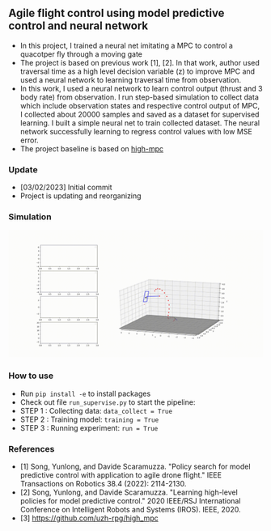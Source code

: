 ## Agile flight control using model predictive control and neural network
* In this project, I trained a neural net imitating a MPC to control a quacotper fly through a moving gate
* The project is based on previous work [1], [2]. In that work, author used traversal time as a high level decision variable (z) to improve MPC and used a neural network to learning traversal time from observation.
* In this work, I used a neural network to learn control output (thrust and 3 body rate) from observation. I run step-based simulation to collect data which include observation states and respective control output of MPC, I collected about 20000 samples and saved as a dataset for supervised learning. I built a simple neural net to train collected dataset. The neural network successfully learning to regress control values with low MSE error.
* The project baseline is based on [high-mpc](https://github.com/uzh-rpg/high_mpc)

### Update
* [03/02/2023] Initial commit
* Project is updating and reorganizing
### Simulation

![alt text](https://github.com/phuongboi/agile-flight-control-using-mpc-and-neural-net/blob/main/high_mpc/mpc/saved/output.gif)

### How to use
* Run `pip install -e` to install packages
* Check out file `run_supervise.py` to start the pipeline:
* STEP 1 : Collecting data: `data_collect = True`
*  STEP 2 : Training model: `training = True`
*  STEP 3 : Running experiment: `run = True`

### References
* [1] Song, Yunlong, and Davide Scaramuzza. "Policy search for model predictive control with application to agile drone flight." IEEE Transactions on Robotics 38.4 (2022): 2114-2130.
* [2] Song, Yunlong, and Davide Scaramuzza. "Learning high-level policies for model predictive control." 2020 IEEE/RSJ International Conference on Intelligent Robots and Systems (IROS). IEEE, 2020.
* [3] https://github.com/uzh-rpg/high_mpc
